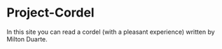 # Project-Cordel
In this site you can read a cordel (with a pleasant experience) written by Milton Duarte.
